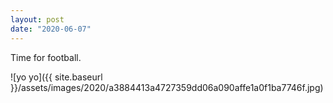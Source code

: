```yaml
---
layout: post
date: "2020-06-07"
---
```


Time for football.

![yo yo]({{ site.baseurl }}/assets/images/2020/a3884413a4727359dd06a090affe1a0f1ba7746f.jpg)
